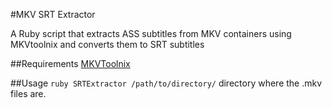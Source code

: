 #MKV SRT Extractor

A Ruby script that extracts ASS subtitles from MKV containers using MKVtoolnix and converts them to SRT subtitles

##Requirements
[MKVToolnix](http://www.bunkus.org/videotools/mkvtoolnix/) 

##Usage
`ruby SRTExtractor /path/to/directory/` directory where the .mkv files are.
